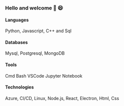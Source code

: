 ### Hello and welcome 👋 :smile: 

#### Languages
Python, Javascript, C++ and Sql

#### Databases
Mysql, Postgresql, MongoDB

#### Tools 
Cmd Bash VSCode Jupyter Notebook

#### Technologies
Azure, CI/CD, Linux, Node.js, React, Electron, Html, Css
